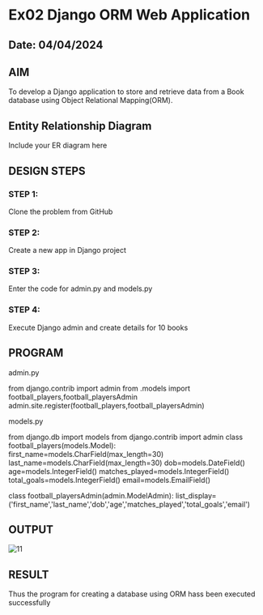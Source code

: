 # Ex02 Django ORM Web Application
## Date: 04/04/2024

## AIM
To develop a Django application to store and retrieve data from a Book database using Object Relational Mapping(ORM).

## Entity Relationship Diagram

Include your ER diagram here

## DESIGN STEPS

### STEP 1:
Clone the problem from GitHub

### STEP 2:
Create a new app in Django project

### STEP 3:
Enter the code for admin.py and models.py

### STEP 4:
Execute Django admin and create details for 10 books

## PROGRAM

admin.py

from django.contrib import admin
from .models import football_players,football_playersAdmin
admin.site.register(football_players,football_playersAdmin)

models.py

from django.db import models
from django.contrib import admin
class football_players(models.Model):
  first_name=models.CharField(max_length=30)
  last_name=models.CharField(max_length=30)
  dob=models.DateField()
  age=models.IntegerField()
  matches_played=models.IntegerField()
  total_goals=models.IntegerField()
  email=models.EmailField()

class football_playersAdmin(admin.ModelAdmin):
  list_display=('first_name','last_name','dob','age','matches_played','total_goals','email')

## OUTPUT

![11](https://github.com/PGHARIHARAN33/ORM/assets/123052484/d4cae143-a9f5-4344-8e15-cdb3048ef373)



## RESULT
Thus the program for creating a database using ORM hass been executed successfully
